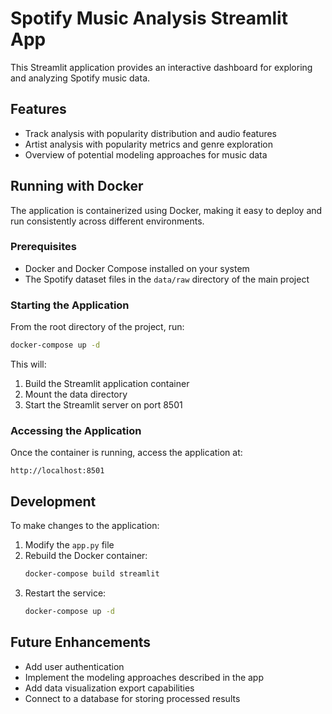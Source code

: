 # Spotify Music Analysis Streamlit App

This Streamlit application provides an interactive dashboard for exploring and analyzing Spotify music data.

## Features

- Track analysis with popularity distribution and audio features
- Artist analysis with popularity metrics and genre exploration
- Overview of potential modeling approaches for music data

## Running with Docker

The application is containerized using Docker, making it easy to deploy and run consistently across different environments.

### Prerequisites

- Docker and Docker Compose installed on your system
- The Spotify dataset files in the `data/raw` directory of the main project

### Starting the Application

From the root directory of the project, run:

```bash
docker-compose up -d
```

This will:
1. Build the Streamlit application container
2. Mount the data directory
3. Start the Streamlit server on port 8501

### Accessing the Application

Once the container is running, access the application at:

```
http://localhost:8501
```

## Development

To make changes to the application:

1. Modify the `app.py` file
2. Rebuild the Docker container:
   ```bash
   docker-compose build streamlit
   ```
3. Restart the service:
   ```bash
   docker-compose up -d
   ```

## Future Enhancements

- Add user authentication
- Implement the modeling approaches described in the app
- Add data visualization export capabilities
- Connect to a database for storing processed results 